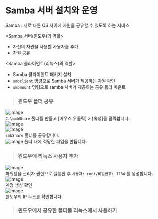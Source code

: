 # Samba 서버 설치와 운영

Samba : 서로 다른 OS 사이에 자원을 공유할 수 있도록 하는 서비스

<Samba 서버(윈도우)의 역할>   
* 자신의 자원을 사용할 사용자를 추가
* 자원 공유

<Samba 클라이언트(리눅스)의 역할>   
* Samba 클라이언트 패키지 설치
* `smbclient` 명령으로 Samba 서버가 제공하는 자원 확인
* `smbmount` 명령으로 samba 서버가 제공하는 공유 폴더 마운트

> <h3>윈도우 폴더 공유</h3>

![image](https://user-images.githubusercontent.com/43658658/140269520-2d2e056a-9584-46e3-b015-ccda362f610c.png)   
`C:\smbShare` 폴더를 만들고 [마우스 우클릭] > [속성]을 클릭합니다.   
![image](https://user-images.githubusercontent.com/43658658/140269693-bfee245d-16d7-473a-a958-23097c99ce4c.png)   
![image](https://user-images.githubusercontent.com/43658658/140269797-d765f7c8-58e3-4351-a3f0-33cd79c5d9ea.png)   
`smbShare` 폴더를 공유합니다.   
![image](https://user-images.githubusercontent.com/43658658/140269888-d2e493fe-4bef-430e-9c23-985130695bf5.png)
폴더 내에 적당한 파일을 만듭니다.

> <h3>윈도우에 리눅스 사용자 추가</h3>

![image](https://user-images.githubusercontent.com/43658658/140270332-ffed05ef-28ae-4046-a741-080278b608ac.png)   
파워쉘을 관리자 권한으로 실행한 후 `사용자: root/비밀번호: 1234` 를 생성합니다.   
![image](https://user-images.githubusercontent.com/43658658/140270495-080ea8bb-ff61-4956-b62e-3ded82638ffd.png)   
계정 생성 확인   
![image](https://user-images.githubusercontent.com/43658658/140270564-919ece0a-10f4-4dca-9514-4306005abdd3.png)   
윈도우의 IP 주소를 확인합니다.

> <h3>윈도우에서 공유한 폴더를 리눅스에서 사용하기</h3>

